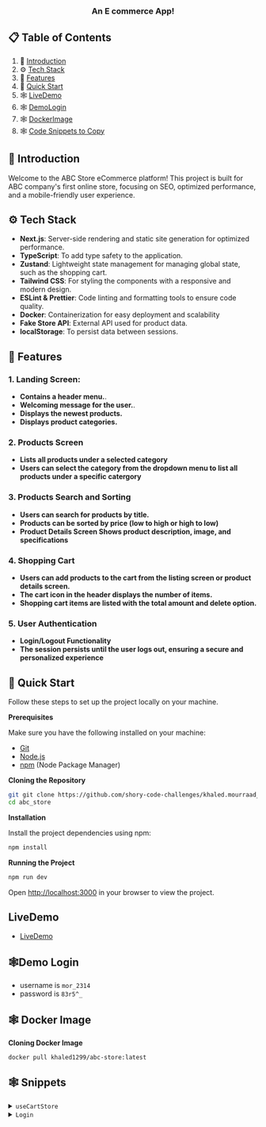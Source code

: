   <h3 align="center">An E commerce App!</h3>

## 📋 <a name="table">Table of Contents</a>

1. 🤖 [Introduction](#introduction)
2. ⚙️ [Tech Stack](#tech-stack)
3. 🔋 [Features](#features)
4. 🤸 [Quick Start](#quick-start)
5. 🕸️ [LiveDemo](#LiveDemo)
6. 🕸️ [DemoLogin](#DemoLogin)
7. 🕸️ [DockerImage](#Docker-Image)
8. 🕸️ [Code Snippets to Copy](#snippets)

## <a name="introduction">🤖 Introduction</a>

Welcome to the ABC Store eCommerce platform! This project is built for ABC company's first online store, focusing on SEO, optimized performance, and a mobile-friendly user experience.

## <a name="tech-stack">⚙️ Tech Stack</a>

- **Next.js**: Server-side rendering and static site generation for optimized performance.
- **TypeScript**: To add type safety to the application.
- **Zustand**: Lightweight state management for managing global state, such as the shopping cart.
- **Tailwind CSS**: For styling the components with a responsive and modern design.
- **ESLint & Prettier**: Code linting and formatting tools to ensure code quality.
- **Docker**: Containerization for easy deployment and scalability
- **Fake Store API**: External API used for product data.
- **localStorage**: To persist data between sessions.

## <a name="features">🔋 Features</a>

### 1. **Landing Screen:**

- **Contains a header menu.**.
- **Welcoming message for the user.**.
- **Displays the newest products.**
- **Displays product categories.**

### 2. **Products Screen**

- **Lists all products under a selected category**
- **Users can select the category from the dropdown menu to list all products under a specific catergory**

### 3. **Products Search and Sorting**

- **Users can search for products by title.**
- **Products can be sorted by price (low to high or high to low)**
- **Product Details Screen Shows product description, image, and specifications**

### 4. **Shopping Cart**

- **Users can add products to the cart from the listing screen or product details screen.**
- **The cart icon in the header displays the number of items.**
- **Shopping cart items are listed with the total amount and delete option.**

### 5. **User Authentication**

- **Login/Logout Functionality**
- **The session persists until the user logs out, ensuring a secure and personalized experience**

## <a name="quick-start">🤸 Quick Start</a>

Follow these steps to set up the project locally on your machine.

**Prerequisites**

Make sure you have the following installed on your machine:

- [Git](https://git-scm.com/)
- [Node.js](https://nodejs.org/en)
- [npm](https://www.npmjs.com/) (Node Package Manager)

**Cloning the Repository**

```bash
git git clone https://github.com/shory-code-challenges/khaled.mourraad_gmail.com_abc_store.git
cd abc_store

```

**Installation**

Install the project dependencies using npm:

```bash
npm install
```

**Running the Project**

```bash
npm run dev
```

Open [http://localhost:3000](http://localhost:3000) in your browser to view the project.

## <a name="LiveDemo">LiveDemo</a>

- [LiveDemo](https://eee-app.vercel.app/)

## <a name="DemoLogin">🕸️Demo Login</a>

- username is `mor_2314`
- password is `83r5^_`

## <a name="DockerImage">🕸️ Docker Image</a>

**Cloning Docker Image**

```
docker pull khaled1299/abc-store:latest
```

## <a name="snippets">🕸️ Snippets</a>

<details>
<summary><code>useCartStore</code></summary>

```typescript
import { create } from 'zustand';
import { persist } from 'zustand/middleware';
import { ProductProps } from '../types/index';

interface CartState {
  cartItems: ProductProps[];
  user: string | null;
  isAuthenticated: boolean;
  error: string;
  totalPrice: number;
  addItemToCart: (item: ProductProps, quantity: number) => void;
  removeItemFromCart: (productId: string) => void;
  login: (username: string, password: string) => Promise<void>;
  logout: () => void;
  calculateTotalPrice: () => void;
}

const useCartStore = create(
  persist<CartState>(
    (set, get) => ({
      cartItems: [],
      user: null,
      isAuthenticated: false,
      totalPrice: 0,
      login: async (username, password) => {
        // if we have an api we can hanlde this to recieve a token after the user authenticate.
        try {
          const response = await fetch('https://fakestoreapi.com/auth/login', {
            method: 'POST',
            headers: {
              'Content-Type': 'application/json',
            },
            body: JSON.stringify({ username, password }),
          });
          if (response.ok) {
            const data = await response.json();
            set({ user: 'Shory', isAuthenticated: true });
            localStorage.setItem('user', JSON.stringify(data.user));
          } else {
            set({ error: 'Invalid username or password!' });
            throw new Error('Login failed');
          }
        } catch (error) {
          console.error('Login error:', error);
        }
      },

      logout: () => {
        set({ user: null, isAuthenticated: false, error: '' });
        localStorage.removeItem('user');
        set;
      },
      error: '',
      addItemToCart: (item: ProductProps, quantity: number) => {
        // Find if the item already exists in the cart
        const itemExists = get().cartItems.find(
          (cartItem) => cartItem.id === item.id
        );

        if (itemExists) {
          // If item exists, increase its quantity
          itemExists.quantity += quantity;
          // Update the state with the modified cart items
          set({ cartItems: [...get().cartItems] });
        } else {
          // If item does not exist, create a new item
          const newItem: ProductProps = {
            ...item,
            id: item.id,
            quantity: quantity,
          };
          // Add the new item to the cart
          set({ cartItems: [...get().cartItems, newItem] });
        }
        // Recalculate the total price
        get().calculateTotalPrice();
      },
      removeItemFromCart: (productId) => {
        const itemExists = get().cartItems.find(
          (cartItem) => cartItem.id === productId
        );
        if (itemExists) {
          if (typeof itemExists.quantity === 'number') {
            const updatedCartItems = get().cartItems.filter(
              (item) => item.id !== productId
            );
            set({ cartItems: updatedCartItems });
          }
        }
        // Recalculate the total price
        get().calculateTotalPrice();
      },
      calculateTotalPrice: () => {
        const total = get().cartItems.reduce(
          (sum, cartItem) => sum + cartItem.price * cartItem.quantity,
          0
        );
        set({ totalPrice: total });
      },
    }),
    {
      name: 'cart-items',
    }
  )
);

export default useCartStore;
```

</details>

<details>
<summary><code>Login</code></summary>

```typescript
'use client';
import { useRouter } from 'next/navigation';
import { useState } from 'react';
import useCartStore from '../../../hooks/useCartStore';

const LoginPage = () => {
const router = useRouter();
const { user, isAuthenticated, login, error } = useCartStore();
if (isAuthenticated) {
router.push('/');
}
const [username, setUsername] = useState('');
const [password, setPassword] = useState('');
const [isLoading, setIsLoading] = useState(false);
const [message, setMessage] = useState('');

const formTitle = 'Log in';

const buttonTitle = 'Login';

const handleSubmit = async (e: React.FormEvent) => {
e.preventDefault();
setIsLoading(true);
setMessage('');

    try {
      await login(username, password);
      setIsLoading(false);
    } catch (error) {
      console.error('Login failed:', error);
    }

};
return (
<div className="h-[calc(100vh-80px)] px-4 md:px-8 lg:px-16 xl:px-32 2xl:px-64 flex items-center justify-center">
<form className="flex flex-col gap-8" onSubmit={handleSubmit}>
{error && <div className="text-red-600">{error}</div>}

        {message && <div className="text-green-600 text-sm">{message}</div>}
        <h1 className="text-2xl font-semibold">{formTitle}</h1>
        <div className="flex flex-col gap-2">
          <label className="text-sm text-gray-700">Username</label>
          <input
            type="text"
            name="username"
            placeholder="john"
            className="ring-2 ring-gray-300 rounded-md p-4"
            onChange={(e) => setUsername(e.target.value)}
          />
        </div>
        <div className="flex flex-col gap-2">
          <label className="text-sm text-gray-700">Password</label>
          <input
            type="password"
            name="password"
            placeholder="Enter your password"
            className="ring-2 ring-gray-300 rounded-md p-4"
            onChange={(e) => setPassword(e.target.value)}
          />
        </div>

        <div className="text-sm underline cursor-pointer">Forgot Password?</div>

        <button
          className="bg-lama text-white p-2 rounded-md disabled:bg-pink-200 disabled:cursor-not-allowed"
          disabled={isLoading}
        >
          {isLoading ? 'Loading...' : buttonTitle}
        </button>
      </form>
    </div>

);
};

export default LoginPage;
```

</details>

